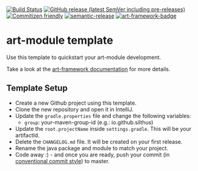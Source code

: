 [![Build Status](../../workflows/Build/badge.svg)](../../actions?query=workflow%3ABuild)
[![GitHub release (latest SemVer including pre-releases)](https://img.shields.io/github/v/release/art-framework/art-module-template?include_prereleases&label=release)](../../releases)
[![Commitizen friendly](https://img.shields.io/badge/commitizen-friendly-brightgreen.svg)](http://commitizen.github.io/cz-cli/)
[![semantic-release](https://img.shields.io/badge/%20%20%F0%9F%93%A6%F0%9F%9A%80-semantic--release-e10079.svg)](https://github.com/semantic-release/semantic-release)
[![art-framework-badge](https://raw.githubusercontent.com/gist/Silthus/a88fd35b722da343658d54c474c0e5c1/raw/586ba19363678ffc6880de679490f8abb6db3f19/badge.svg)](https://art-framework.io)

# art-module template

Use this template to quickstart your art-module development.

Take a look at the [art-framework documentation](https://art-framework.io/#/developer/modules) for more details.

## Template Setup

* Create a new Github project using this template.
* Clone the new repository and open it in IntelliJ.
* Update the `gradle.properties` file and change the following variables:
    * `group`: your-maven-group-id (e.g.: io.github.silthus)
* Update the `root.projectName` inside `settings.gradle`. This will be your artifactId.
* Delete the `CHANGELOG.md` file. It will be created on your first release. 
* Rename the java package and module to match your project.
* Code away :) - and once you are ready, push your commit (in [conventional commit style](https://www.conventionalcommits.org/)) to master.
